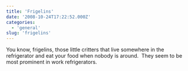 ```yaml
---
title: 'Frigelins'
date: '2008-10-24T17:22:52.000Z'
categories:
  - 'general'
slug: 'frigelins'
---
```


You know, frigelins, those little critters that live somewhere in the refrigerator and eat your food when nobody is around.  They seem to be most prominent in work refrigerators.
